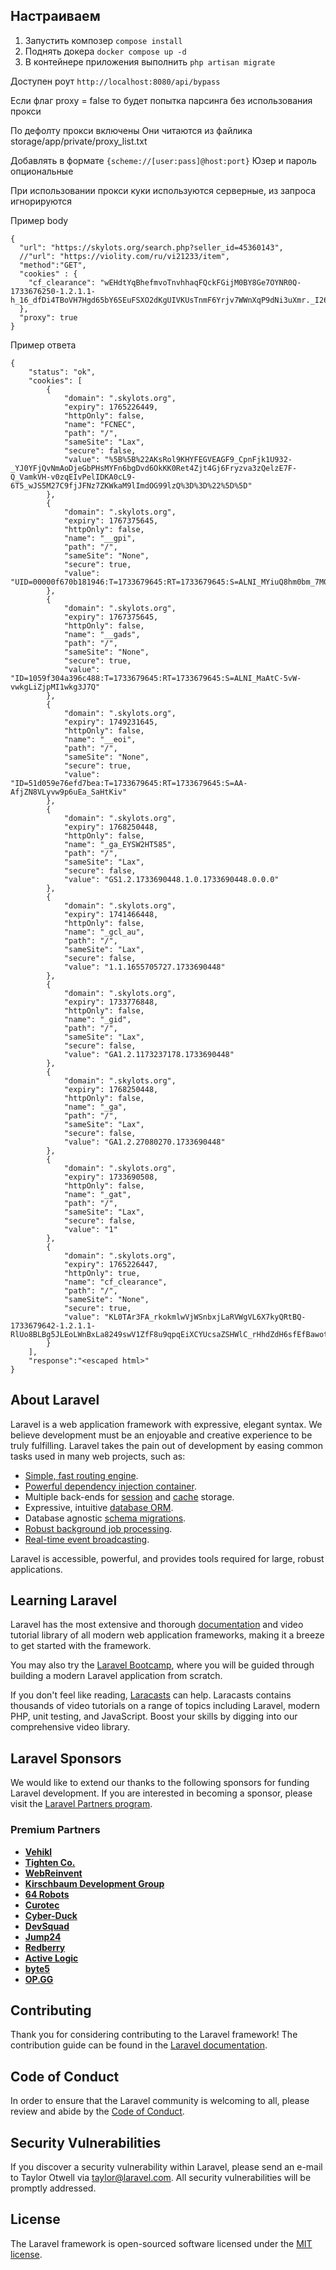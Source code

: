 
## Настраиваем

1. Запустить композер `compose install`
2. Поднять докера `docker compose up -d`
3. В контейнере приложения выполнить `php artisan migrate`

Доступен роут `http://localhost:8080/api/bypass`

Если флаг proxy = false то будет попытка парсинга без использования прокси

По дефолту прокси включены
Они читаются из файлика storage/app/private/proxy_list.txt

Добавлять в формате `{scheme://[user:pass]@host:port}`
Юзер и пароль опциональные

При использовании прокси куки используются серверные, из запроса игнорируются

Пример body 
```
{
  "url": "https://skylots.org/search.php?seller_id=45360143",
  //"url": "https://violity.com/ru/vi21233/item",
  "method":"GET",
  "cookies" : {
    "cf_clearance": "wEHdtYqBhefmvoTnvhhaqFQckFGijM0BY8Ge7OYNR0Q-1733676250-1.2.1.1-h_16_dfDi4TBoVH7Hgd65bY6SEuFSXO2dKgUIVKUsTnmF6Yrjv7WWnXqP9dNi3uXmr._I26Lq59WFakSqUnjumPQANQHhfbET.8DZaIhx_HXFTj7C92zVdBi8vHLSTpNRnEctCa4V91seEOtZ_1eeSUDEpVK_P.W3bjpnakLXc7RC1nXpvFswhB0n1GStc5os2W0UuoJExsAWXyUJ56bMQul_yROtiT8yknCsq6Ucb0AxZ4tlI9gST5Q29E0HZqHz6669XdZvt9Kv0llmFsG4E7pxXKhhfWmKJutLLlnavZBR_nt4f47BDPA0HRIS.jbGV.T0qujFShuiSFXRYjMLaF3cn.ZwlBqwjlO6sFzYuJmDowgfnBylXh97iSPFArwSWNWX_sVQEtoQsEIUaaHhJzU.nqnOdwyFu8QIcam8y4"
  },
  "proxy": true
}
```

Пример ответа
```
{
    "status": "ok",
    "cookies": [
        {
            "domain": ".skylots.org",
            "expiry": 1765226449,
            "httpOnly": false,
            "name": "FCNEC",
            "path": "/",
            "sameSite": "Lax",
            "secure": false,
            "value": "%5B%5B%22AKsRol9KHYFEGVEAGF9_CpnFjk1U932-_YJ0YFjQvNmAoDjeGbPHsMYFn6bgDvd6OkKK0Ret4Zjt4Gj6Fryzva3zQelzE7F-Q_VamkVH-v0zqEIvPelIDKA0cL9-6T5_wJS5M27C9fjJFNz7ZKWkaM9lImdOG99lzQ%3D%3D%22%5D%5D"
        },
        {
            "domain": ".skylots.org",
            "expiry": 1767375645,
            "httpOnly": false,
            "name": "__gpi",
            "path": "/",
            "sameSite": "None",
            "secure": true,
            "value": "UID=00000f670b181946:T=1733679645:RT=1733679645:S=ALNI_MYiuQ8hm0bm_7M0S_eK0FheluLJDw"
        },
        {
            "domain": ".skylots.org",
            "expiry": 1767375645,
            "httpOnly": false,
            "name": "__gads",
            "path": "/",
            "sameSite": "None",
            "secure": true,
            "value": "ID=1059f304a396c488:T=1733679645:RT=1733679645:S=ALNI_MaAtC-5vW-vwkgLiZjpMI1wkg3J7Q"
        },
        {
            "domain": ".skylots.org",
            "expiry": 1749231645,
            "httpOnly": false,
            "name": "__eoi",
            "path": "/",
            "sameSite": "None",
            "secure": true,
            "value": "ID=51d059e76efd7bea:T=1733679645:RT=1733679645:S=AA-AfjZN8VLyvw9p6uEa_SaHtKiv"
        },
        {
            "domain": ".skylots.org",
            "expiry": 1768250448,
            "httpOnly": false,
            "name": "_ga_EYSW2HT585",
            "path": "/",
            "sameSite": "Lax",
            "secure": false,
            "value": "GS1.2.1733690448.1.0.1733690448.0.0.0"
        },
        {
            "domain": ".skylots.org",
            "expiry": 1741466448,
            "httpOnly": false,
            "name": "_gcl_au",
            "path": "/",
            "sameSite": "Lax",
            "secure": false,
            "value": "1.1.1655705727.1733690448"
        },
        {
            "domain": ".skylots.org",
            "expiry": 1733776848,
            "httpOnly": false,
            "name": "_gid",
            "path": "/",
            "sameSite": "Lax",
            "secure": false,
            "value": "GA1.2.1173237178.1733690448"
        },
        {
            "domain": ".skylots.org",
            "expiry": 1768250448,
            "httpOnly": false,
            "name": "_ga",
            "path": "/",
            "sameSite": "Lax",
            "secure": false,
            "value": "GA1.2.27080270.1733690448"
        },
        {
            "domain": ".skylots.org",
            "expiry": 1733690508,
            "httpOnly": false,
            "name": "_gat",
            "path": "/",
            "sameSite": "Lax",
            "secure": false,
            "value": "1"
        },
        {
            "domain": ".skylots.org",
            "expiry": 1765226447,
            "httpOnly": true,
            "name": "cf_clearance",
            "path": "/",
            "sameSite": "None",
            "secure": true,
            "value": "KL0TAr3FA_rkokmlwVjWSnbxjLaRVWgVL6X7kyQRtBQ-1733679642-1.2.1.1-RlUo8BLBg5JLEoLWnBxLa8249swV1ZfF8u9qpqEiXCYUcsaZSHWlC_rHhdZdH6sfEfBawotZgc2Fq1vTcGvhHslCjRbA8jTLAB5yY0fZoGrPatj_syHaDuifuOrIiuYNuToRo4G.DrwgbCvHu2T0.ZGsH3MGmfvRh2txg29Bcuo0URYbUGeiB7EZnJcDAkl15.BHsRoW0Pry35RkD5kXWU_3FYBsuUTzUEbMjLyn2pulNcMiVTw2wd0YmuZ1nPGOZJU5hIyCRwjRmWuxosk7eFH9JSJOpCDQ5KzM.00qGv_hFTQCk0PkEK8.Em6iIe3bzDkE0gPo4GquZ2EHR7yfF1fkGmTJAFHqlWO3Q_dYUwgykDwHZfG31iMEU2bvKLaYI1egNSQ4Kln8qfH9iuGjy6v3GQiHVvugjefNxSt3CTY"
        }
    ],
    "response":"<escaped html>"
}
```

## About Laravel

Laravel is a web application framework with expressive, elegant syntax. We believe development must be an enjoyable and creative experience to be truly fulfilling. Laravel takes the pain out of development by easing common tasks used in many web projects, such as:

- [Simple, fast routing engine](https://laravel.com/docs/routing).
- [Powerful dependency injection container](https://laravel.com/docs/container).
- Multiple back-ends for [session](https://laravel.com/docs/session) and [cache](https://laravel.com/docs/cache) storage.
- Expressive, intuitive [database ORM](https://laravel.com/docs/eloquent).
- Database agnostic [schema migrations](https://laravel.com/docs/migrations).
- [Robust background job processing](https://laravel.com/docs/queues).
- [Real-time event broadcasting](https://laravel.com/docs/broadcasting).

Laravel is accessible, powerful, and provides tools required for large, robust applications.

## Learning Laravel

Laravel has the most extensive and thorough [documentation](https://laravel.com/docs) and video tutorial library of all modern web application frameworks, making it a breeze to get started with the framework.

You may also try the [Laravel Bootcamp](https://bootcamp.laravel.com), where you will be guided through building a modern Laravel application from scratch.

If you don't feel like reading, [Laracasts](https://laracasts.com) can help. Laracasts contains thousands of video tutorials on a range of topics including Laravel, modern PHP, unit testing, and JavaScript. Boost your skills by digging into our comprehensive video library.

## Laravel Sponsors

We would like to extend our thanks to the following sponsors for funding Laravel development. If you are interested in becoming a sponsor, please visit the [Laravel Partners program](https://partners.laravel.com).

### Premium Partners

- **[Vehikl](https://vehikl.com/)**
- **[Tighten Co.](https://tighten.co)**
- **[WebReinvent](https://webreinvent.com/)**
- **[Kirschbaum Development Group](https://kirschbaumdevelopment.com)**
- **[64 Robots](https://64robots.com)**
- **[Curotec](https://www.curotec.com/services/technologies/laravel/)**
- **[Cyber-Duck](https://cyber-duck.co.uk)**
- **[DevSquad](https://devsquad.com/hire-laravel-developers)**
- **[Jump24](https://jump24.co.uk)**
- **[Redberry](https://redberry.international/laravel/)**
- **[Active Logic](https://activelogic.com)**
- **[byte5](https://byte5.de)**
- **[OP.GG](https://op.gg)**

## Contributing

Thank you for considering contributing to the Laravel framework! The contribution guide can be found in the [Laravel documentation](https://laravel.com/docs/contributions).

## Code of Conduct

In order to ensure that the Laravel community is welcoming to all, please review and abide by the [Code of Conduct](https://laravel.com/docs/contributions#code-of-conduct).

## Security Vulnerabilities

If you discover a security vulnerability within Laravel, please send an e-mail to Taylor Otwell via [taylor@laravel.com](mailto:taylor@laravel.com). All security vulnerabilities will be promptly addressed.

## License

The Laravel framework is open-sourced software licensed under the [MIT license](https://opensource.org/licenses/MIT).
